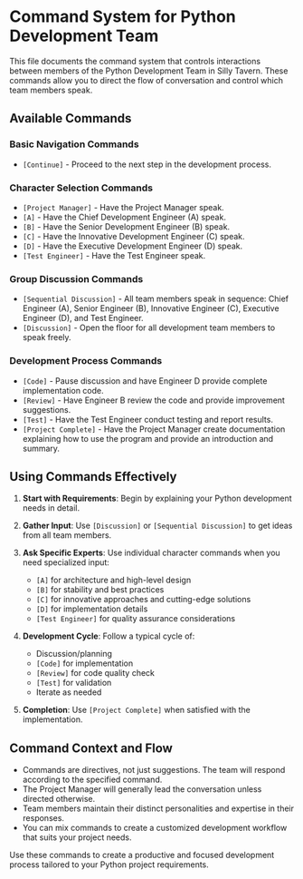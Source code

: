 # Command System for Python Development Team

This file documents the command system that controls interactions between members of the Python Development Team in Silly Tavern. These commands allow you to direct the flow of conversation and control which team members speak.

## Available Commands

### Basic Navigation Commands

- `[Continue]` - Proceed to the next step in the development process.

### Character Selection Commands

- `[Project Manager]` - Have the Project Manager speak.
- `[A]` - Have the Chief Development Engineer (A) speak.
- `[B]` - Have the Senior Development Engineer (B) speak.
- `[C]` - Have the Innovative Development Engineer (C) speak.
- `[D]` - Have the Executive Development Engineer (D) speak.
- `[Test Engineer]` - Have the Test Engineer speak.

### Group Discussion Commands

- `[Sequential Discussion]` - All team members speak in sequence: Chief Engineer (A), Senior Engineer (B), Innovative Engineer (C), Executive Engineer (D), and Test Engineer.
- `[Discussion]` - Open the floor for all development team members to speak freely.

### Development Process Commands

- `[Code]` - Pause discussion and have Engineer D provide complete implementation code.
- `[Review]` - Have Engineer B review the code and provide improvement suggestions.
- `[Test]` - Have the Test Engineer conduct testing and report results.
- `[Project Complete]` - Have the Project Manager create documentation explaining how to use the program and provide an introduction and summary.

## Using Commands Effectively

1. **Start with Requirements**: Begin by explaining your Python development needs in detail.

2. **Gather Input**: Use `[Discussion]` or `[Sequential Discussion]` to get ideas from all team members.

3. **Ask Specific Experts**: Use individual character commands when you need specialized input:
   - `[A]` for architecture and high-level design
   - `[B]` for stability and best practices
   - `[C]` for innovative approaches and cutting-edge solutions
   - `[D]` for implementation details
   - `[Test Engineer]` for quality assurance considerations

4. **Development Cycle**: Follow a typical cycle of:
   - Discussion/planning
   - `[Code]` for implementation
   - `[Review]` for code quality check
   - `[Test]` for validation
   - Iterate as needed

5. **Completion**: Use `[Project Complete]` when satisfied with the implementation.

## Command Context and Flow

- Commands are directives, not just suggestions. The team will respond according to the specified command.
- The Project Manager will generally lead the conversation unless directed otherwise.
- Team members maintain their distinct personalities and expertise in their responses.
- You can mix commands to create a customized development workflow that suits your project needs.

Use these commands to create a productive and focused development process tailored to your Python project requirements. 